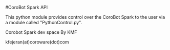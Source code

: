 #CoroBot Spark API

This python module provides control over the CoroBot Spark to the user via a module called "PythonControl.py".

Corobot Spark dev space
By KMF

kfejeran(at)coroware(dot)com
